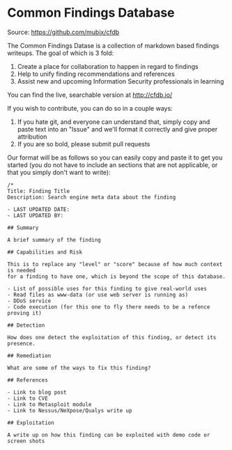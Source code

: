 # Common Findings Database

Source: https://github.com/mubix/cfdb

The Common Findings Datase is a collection of markdown based findings writeups.
The goal of which is 3 fold:

1. Create a place for collaboration to happen in regard to findings
2. Help to unify finding recommendations and references
3. Assist new and upcoming Information Security professionals in learning

You can find the live, searchable version at http://cfdb.io/

If you wish to contribute, you can do so in a couple ways:

1. If you hate git, and everyone can understand that, simply copy and paste text into an "Issue" and we'll format it correctly and give proper attribution
2. If you are so bold, please submit pull requests

Our format will be as follows so you can easily copy and paste it to get you started (you do not have to include an sections that are not applicable, or that you simply don't want to write):

```
/*
Title: Finding Title
Description: Search engine meta data about the finding

- LAST UPDATED DATE: 
- LAST UPDATED BY: 

## Summary

A brief summary of the finding

## Capabilities and Risk

This is to replace any "level" or "score" because of how much context is needed
for a finding to have one, which is beyond the scope of this database.

- List of possible uses for this finding to give real-world uses
- Read files as www-data (or use web server is running as)
- DDoS service
- Code execution (for this one to fly there needs to be a refence proving it)

## Detection

How does one detect the exploitation of this finding, or detect its presence.

## Remediation

What are some of the ways to fix this finding?

## References

- Link to blog post
- Link to CVE
- Link to Metasploit module
- Link to Nessus/NeXpose/Qualys write up

## Exploitation

A write up on how this finding can be exploited with demo code or screen shots


```
